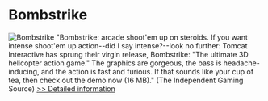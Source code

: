 # Bombstrike
![Bombstrike](https://mycommerce.akamaized.net/api/pimages/P300370331/BIG/300370331.JPG)
"Bombstrike: arcade shoot'em up on steroids. If you want intense shoot'em up action--did I say intense?--look no further: Tomcat Interactive has sprung their virgin release, Bombstrike: "The ultimate 3D helicopter action game." The graphics are gorgeous, the bass is headache-inducing, and the action is fast and furious. If that sounds like your cup of tea, then check out the demo now (16 MB)." (The Independent Gaming Source)
[>> Detailed information](https://secure.shareit.com/shareit/product.html?productid=300370331&affiliateid=200057808)